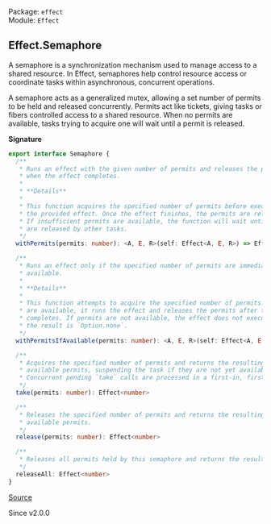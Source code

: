 Package: `effect`<br />
Module: `Effect`<br />

## Effect.Semaphore

A semaphore is a synchronization mechanism used to manage access to a shared
resource. In Effect, semaphores help control resource access or coordinate
tasks within asynchronous, concurrent operations.

A semaphore acts as a generalized mutex, allowing a set number of permits to
be held and released concurrently. Permits act like tickets, giving tasks or
fibers controlled access to a shared resource. When no permits are available,
tasks trying to acquire one will wait until a permit is released.

**Signature**

```ts
export interface Semaphore {
  /**
   * Runs an effect with the given number of permits and releases the permits
   * when the effect completes.
   *
   * **Details**
   *
   * This function acquires the specified number of permits before executing
   * the provided effect. Once the effect finishes, the permits are released.
   * If insufficient permits are available, the function will wait until they
   * are released by other tasks.
   */
  withPermits(permits: number): <A, E, R>(self: Effect<A, E, R>) => Effect<A, E, R>

  /**
   * Runs an effect only if the specified number of permits are immediately
   * available.
   *
   * **Details**
   *
   * This function attempts to acquire the specified number of permits. If they
   * are available, it runs the effect and releases the permits after the effect
   * completes. If permits are not available, the effect does not execute, and
   * the result is `Option.none`.
   */
  withPermitsIfAvailable(permits: number): <A, E, R>(self: Effect<A, E, R>) => Effect<Option.Option<A>, E, R>

  /**
   * Acquires the specified number of permits and returns the resulting
   * available permits, suspending the task if they are not yet available.
   * Concurrent pending `take` calls are processed in a first-in, first-out manner.
   */
  take(permits: number): Effect<number>

  /**
   * Releases the specified number of permits and returns the resulting
   * available permits.
   */
  release(permits: number): Effect<number>

  /**
   * Releases all permits held by this semaphore and returns the resulting available permits.
   */
  releaseAll: Effect<number>
}
```

[Source](https://github.com/Effect-TS/effect/tree/main/packages/effect/src/Effect.ts#L11727)

Since v2.0.0